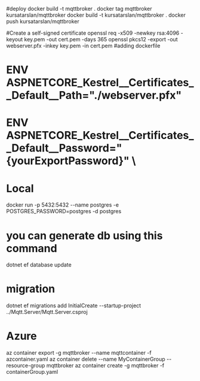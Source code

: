 #deploy
docker build -t mqttbroker .
docker tag mqttbroker kursatarslan/mqttbroker
docker build -t kursatarslan/mqttbroker .
 docker push kursatarslan/mqttbroker  
 
#Create a self-signed certificate
openssl req -x509 -newkey rsa:4096 -keyout key.pem -out cert.pem -days 365
openssl pkcs12 -export -out webserver.pfx -inkey key.pem -in cert.pem
#adding dockerfile
# ENV ASPNETCORE_Kestrel__Certificates__Default__Path="./webserver.pfx"
# ENV ASPNETCORE_Kestrel__Certificates__Default__Password="{yourExportPassword}" \

# Local
docker run -p 5432:5432 --name postgres -e POSTGRES_PASSWORD=postgres -d postgres

# you can generate db using this command
dotnet ef database update

# migration
dotnet ef migrations add InitialCreate --startup-project ../Mqtt.Server/Mqtt.Server.csproj 

# Azure
az container export -g mqttbroker --name mqttcontainer -f azcontainer.yaml
az container delete --name MyContainerGroup --resource-group mqttbroker
az container create -g mqttbroker -f containerGroup.yaml






